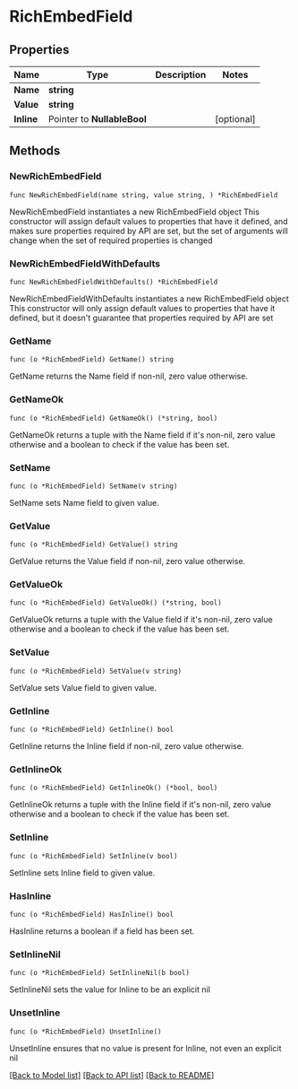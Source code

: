 # RichEmbedField

## Properties

Name | Type | Description | Notes
------------ | ------------- | ------------- | -------------
**Name** | **string** |  | 
**Value** | **string** |  | 
**Inline** | Pointer to **NullableBool** |  | [optional] 

## Methods

### NewRichEmbedField

`func NewRichEmbedField(name string, value string, ) *RichEmbedField`

NewRichEmbedField instantiates a new RichEmbedField object
This constructor will assign default values to properties that have it defined,
and makes sure properties required by API are set, but the set of arguments
will change when the set of required properties is changed

### NewRichEmbedFieldWithDefaults

`func NewRichEmbedFieldWithDefaults() *RichEmbedField`

NewRichEmbedFieldWithDefaults instantiates a new RichEmbedField object
This constructor will only assign default values to properties that have it defined,
but it doesn't guarantee that properties required by API are set

### GetName

`func (o *RichEmbedField) GetName() string`

GetName returns the Name field if non-nil, zero value otherwise.

### GetNameOk

`func (o *RichEmbedField) GetNameOk() (*string, bool)`

GetNameOk returns a tuple with the Name field if it's non-nil, zero value otherwise
and a boolean to check if the value has been set.

### SetName

`func (o *RichEmbedField) SetName(v string)`

SetName sets Name field to given value.


### GetValue

`func (o *RichEmbedField) GetValue() string`

GetValue returns the Value field if non-nil, zero value otherwise.

### GetValueOk

`func (o *RichEmbedField) GetValueOk() (*string, bool)`

GetValueOk returns a tuple with the Value field if it's non-nil, zero value otherwise
and a boolean to check if the value has been set.

### SetValue

`func (o *RichEmbedField) SetValue(v string)`

SetValue sets Value field to given value.


### GetInline

`func (o *RichEmbedField) GetInline() bool`

GetInline returns the Inline field if non-nil, zero value otherwise.

### GetInlineOk

`func (o *RichEmbedField) GetInlineOk() (*bool, bool)`

GetInlineOk returns a tuple with the Inline field if it's non-nil, zero value otherwise
and a boolean to check if the value has been set.

### SetInline

`func (o *RichEmbedField) SetInline(v bool)`

SetInline sets Inline field to given value.

### HasInline

`func (o *RichEmbedField) HasInline() bool`

HasInline returns a boolean if a field has been set.

### SetInlineNil

`func (o *RichEmbedField) SetInlineNil(b bool)`

 SetInlineNil sets the value for Inline to be an explicit nil

### UnsetInline
`func (o *RichEmbedField) UnsetInline()`

UnsetInline ensures that no value is present for Inline, not even an explicit nil

[[Back to Model list]](../README.md#documentation-for-models) [[Back to API list]](../README.md#documentation-for-api-endpoints) [[Back to README]](../README.md)


